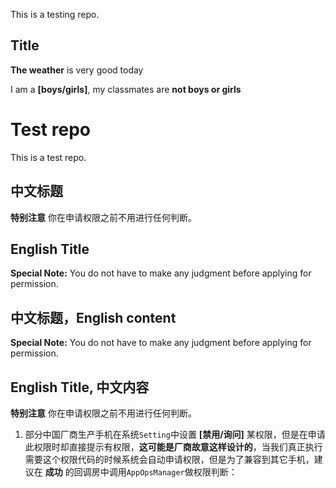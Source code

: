 This is a testing repo.


## Title
**The weather** is very good today

I am a **[boys/girls]**, my classmates are **not boys or girls**


# Test repo
This is a test repo.

## 中文标题
**特别注意** 你在申请权限之前不用进行任何判断。

## English Title
**Special Note:** You do not have to make any judgment before applying for permission.

## 中文标题，English content
**Special Note:** You do not have to make any judgment before applying for permission.

## English Title, 中文内容
**特别注意** 你在申请权限之前不用进行任何判断。

1. 部分中国厂商生产手机在系统`Setting`中设置 **[禁用/询问]** 某权限，但是在申请此权限时却直接提示有权限，**这可能是厂商故意这样设计的**，当我们真正执行需要这个权限代码的时候系统会自动申请权限，但是为了兼容到其它手机，建议在 **成功** 的回调房中调用`AppOpsManager`做权限判断：
